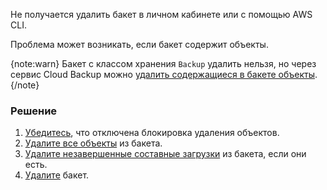 Не получается удалить бакет в личном кабинете или с помощью AWS CLI.

Проблема может возникать, если бакет содержит объекты.

{note:warn}
Бакет с классом хранения `Backup` удалить нельзя, но через сервис Cloud Backup можно [удалить содержащиеся в бакете объекты](/ru/storage/backups/instructions/manage-backup-copy#delete_backup_copy).
{/note}

### Решение

1. [Убедитесь](/ru/storage/s3/instructions/objects/object-lock), что отключена блокировка удаления объектов.
1. [Удалите все объекты](/ru/storage/s3/instructions/objects/manage-object#udalenie_obektov) из бакета.
1. [Удалите незавершенные составные загрузки](/ru/storage/s3/instructions/objects/manage-object#udalenie_chastey_zagruzhennogo_obekta) из бакета, если они есть.
1. [Удалите](/ru/storage/s3/instructions/buckets/manage-bucket#bucket_delete) бакет.